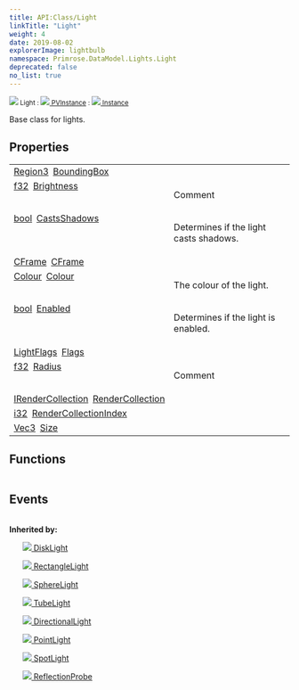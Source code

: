 ```yaml
---
title: API:Class/Light
linkTitle: "Light"
weight: 4
date: 2019-08-02
explorerImage: lightbulb
namespace: Primrose.DataModel.Lights.Light
deprecated: false
no_list: true
---
```

<small class="inheritance">
<span class="" href="/docs/api-reference/Class/Light"><img src="/icons/silk/lightbulb.png"/>&nbsp;Light</span>&nbsp;:&nbsp;<a class="" href="/docs/api-reference/Class/PVInstance"><img src="/icons/silk/default.png"/>&nbsp;PVInstance</a>&nbsp;:&nbsp;<a class="" href="/docs/api-reference/Class/Instance"><img src="/icons/silk/default.png"/>&nbsp;Instance</a></small>
<p class="summary">

Base class for lights.

</p>
 
## Properties
 
<table class="studiohide">
<tbody>
<tr class="function-row ">
<td style="vertical-align:top;white-space:normal;">
<div>
<a class="type" href="/docs/api-reference/DataType/Region3">Region3</a><span class="method-body" style="text-indent: -2em; padding-left: 0.5em"><a class="name" href="BoundingBox">BoundingBox</a></span></td>
<td style="vertical-align:top;white-space:normal;">
</td>
</tr>

<tr class="function-row ">
<td style="vertical-align:top;white-space:normal;">
<div>
<a class="type" href="/docs/api-reference/System/Primitives#single">f32</a><span class="method-body" style="text-indent: -2em; padding-left: 0.5em"><a class="name" href="Brightness">Brightness</a></span></td>
<td style="vertical-align:top;white-space:normal;">
<p>
Comment
</p></td>
</tr>

<tr class="function-row ">
<td style="vertical-align:top;white-space:normal;">
<div>
<a class="type" href="/docs/api-reference/System/Primitives#boolean">bool</a><span class="method-body" style="text-indent: -2em; padding-left: 0.5em"><a class="name" href="CastsShadows">CastsShadows</a></span></td>
<td style="vertical-align:top;white-space:normal;">
<p>
Determines if the light casts shadows.
</p></td>
</tr>

<tr class="function-row ">
<td style="vertical-align:top;white-space:normal;">
<div>
<a class="type" href="/docs/api-reference/DataType/CFrame">CFrame</a><span class="method-body" style="text-indent: -2em; padding-left: 0.5em"><a class="name" href="CFrame">CFrame</a></span></td>
<td style="vertical-align:top;white-space:normal;">
</td>
</tr>

<tr class="function-row ">
<td style="vertical-align:top;white-space:normal;">
<div>
<a class="type" href="/docs/api-reference/DataType/Colour">Colour</a><span class="method-body" style="text-indent: -2em; padding-left: 0.5em"><a class="name" href="Colour">Colour</a></span></td>
<td style="vertical-align:top;white-space:normal;">
<p>
The colour of the light.
</p></td>
</tr>

<tr class="function-row ">
<td style="vertical-align:top;white-space:normal;">
<div>
<a class="type" href="/docs/api-reference/System/Primitives#boolean">bool</a><span class="method-body" style="text-indent: -2em; padding-left: 0.5em"><a class="name" href="Enabled">Enabled</a></span></td>
<td style="vertical-align:top;white-space:normal;">
<p>
Determines if the light is enabled.
</p></td>
</tr>

<tr class="function-row ">
<td style="vertical-align:top;white-space:normal;">
<div>
<a class="type" href="/docs/api-reference/Misc/LightFlags">LightFlags</a><span class="method-body" style="text-indent: -2em; padding-left: 0.5em"><a class="name" href="Flags">Flags</a></span></td>
<td style="vertical-align:top;white-space:normal;">
</td>
</tr>

<tr class="function-row ">
<td style="vertical-align:top;white-space:normal;">
<div>
<a class="type" href="/docs/api-reference/System/Primitives#single">f32</a><span class="method-body" style="text-indent: -2em; padding-left: 0.5em"><a class="name" href="Radius">Radius</a></span></td>
<td style="vertical-align:top;white-space:normal;">
<p>
Comment
</p></td>
</tr>

<tr class="function-row ">
<td style="vertical-align:top;white-space:normal;">
<div>
<a class="type" href="/docs/api-reference/Misc/IRenderCollection">IRenderCollection</a><span class="method-body" style="text-indent: -2em; padding-left: 0.5em"><a class="name" href="RenderCollection">RenderCollection</a></span></td>
<td style="vertical-align:top;white-space:normal;">
</td>
</tr>

<tr class="function-row ">
<td style="vertical-align:top;white-space:normal;">
<div>
<a class="type" href="/docs/api-reference/System/Primitives#int32">i32</a><span class="method-body" style="text-indent: -2em; padding-left: 0.5em"><a class="name" href="RenderCollectionIndex">RenderCollectionIndex</a></span></td>
<td style="vertical-align:top;white-space:normal;">
</td>
</tr>

<tr class="function-row ">
<td style="vertical-align:top;white-space:normal;">
<div>
<a class="type" href="/docs/api-reference/DataType/Vec3">Vec3</a><span class="method-body" style="text-indent: -2em; padding-left: 0.5em"><a class="name" href="Size">Size</a></span></td>
<td style="vertical-align:top;white-space:normal;">
</td>
</tr>

</tbody>
</table>
 
## Functions
 
<table class="studiohide">
<tbody>
</tbody>
</table>
 
## Events
 
<table class="studiohide">
<tbody>
</tbody>
</table>
<b>
Inherited by:</b>
<div class="inheritors">
<ul class="root">
<a class="" href="/docs/api-reference/Class/DiskLight"><img src="/icons/silk/lightbulb.png"/>&nbsp;DiskLight</a>
<ul class="nested">
</ul>
<a class="" href="/docs/api-reference/Class/RectangleLight"><img src="/icons/silk/lightbulb.png"/>&nbsp;RectangleLight</a>
<ul class="nested">
</ul>
<a class="" href="/docs/api-reference/Class/SphereLight"><img src="/icons/silk/lightbulb.png"/>&nbsp;SphereLight</a>
<ul class="nested">
</ul>
<a class="" href="/docs/api-reference/Class/TubeLight"><img src="/icons/silk/lightbulb.png"/>&nbsp;TubeLight</a>
<ul class="nested">
</ul>
<a class="" href="/docs/api-reference/Class/DirectionalLight"><img src="/icons/silk/lightbulb.png"/>&nbsp;DirectionalLight</a>
<ul class="nested">
</ul>
<a class="" href="/docs/api-reference/Class/PointLight"><img src="/icons/silk/lightbulb.png"/>&nbsp;PointLight</a>
<ul class="nested">
</ul>
<a class="" href="/docs/api-reference/Class/SpotLight"><img src="/icons/silk/lightbulb.png"/>&nbsp;SpotLight</a>
<ul class="nested">
</ul>
<a class="" href="/docs/api-reference/Class/ReflectionProbe"><img src="/icons/silk/probe.png"/>&nbsp;ReflectionProbe</a>
<ul class="nested">
</ul>
</ul>
</div>
